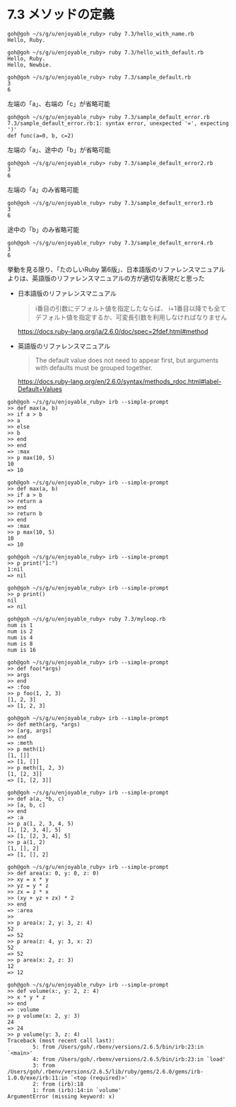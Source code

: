 # 7.3 メソッドの定義

```
goh@goh ~/s/g/u/enjoyable_ruby> ruby 7.3/hello_with_name.rb
Hello, Ruby.
```

```
goh@goh ~/s/g/u/enjoyable_ruby> ruby 7.3/hello_with_default.rb
Hello, Ruby.
Hello, Newbie.
```

```
goh@goh ~/s/g/u/enjoyable_ruby> ruby 7.3/sample_default.rb
3
6
```

左端の「a」、右端の「c」が省略可能

```
goh@goh ~/s/g/u/enjoyable_ruby> ruby 7.3/sample_default_error.rb
7.3/sample_default_error.rb:1: syntax error, unexpected '=', expecting ')'
def func(a=0, b, c=2)
```

左端の「a」、途中の「b」が省略可能

```
goh@goh ~/s/g/u/enjoyable_ruby> ruby 7.3/sample_default_error2.rb
3
6
```

左端の「a」のみ省略可能

```
goh@goh ~/s/g/u/enjoyable_ruby> ruby 7.3/sample_default_error3.rb
3
6
```

途中の「b」のみ省略可能

```
goh@goh ~/s/g/u/enjoyable_ruby> ruby 7.3/sample_default_error4.rb
3
6
```

挙動を見る限り、「たのしいRuby 第6版」、日本語版のリファレンスマニュアルよりは、英語版のリファレンスマニュアルの方が適切な表現だと思った

- 日本語版のリファレンスマニュアル  
    > i番目の引数にデフォルト値を指定したならば、 i+1番目以降でも全てデフォルト値を指定するか、可変長引数を利用しなければなりません

    https://docs.ruby-lang.org/ja/2.6.0/doc/spec=2fdef.html#method

- 英語版のリファレンスマニュアル  
    > The default value does not need to appear first, but arguments with defaults must be grouped together.

    https://docs.ruby-lang.org/en/2.6.0/syntax/methods_rdoc.html#label-Default+Values

```
goh@goh ~/s/g/u/enjoyable_ruby> irb --simple-prompt
>> def max(a, b)
>> if a > b
>> a
>> else
>> b
>> end
>> end
=> :max
>> p max(10, 5)
10
=> 10
```

```
goh@goh ~/s/g/u/enjoyable_ruby> irb --simple-prompt
>> def max(a, b)
>> if a > b
>> return a
>> end
>> return b
>> end
=> :max
>> p max(10, 5)
10
=> 10
```

```
goh@goh ~/s/g/u/enjoyable_ruby> irb --simple-prompt
>> p print("1:")
1:nil
=> nil
```

```
goh@goh ~/s/g/u/enjoyable_ruby> irb --simple-prompt
>> p print()
nil
=> nil
```

```
goh@goh ~/s/g/u/enjoyable_ruby> ruby 7.3/myloop.rb
num is 1
num is 2
num is 4
num is 8
num is 16
```

```
goh@goh ~/s/g/u/enjoyable_ruby> irb --simple-prompt
>> def foo(*args)
>> args
>> end
=> :foo
>> p foo(1, 2, 3)
[1, 2, 3]
=> [1, 2, 3]
```

```
goh@goh ~/s/g/u/enjoyable_ruby> irb --simple-prompt
>> def meth(arg, *args)
>> [arg, args]
>> end
=> :meth
>> p meth(1)
[1, []]
=> [1, []]
>> p meth(1, 2, 3)
[1, [2, 3]]
=> [1, [2, 3]]
```

```
goh@goh ~/s/g/u/enjoyable_ruby> irb --simple-prompt
>> def a(a, *b, c)
>> [a, b, c]
>> end
=> :a
>> p a(1, 2, 3, 4, 5)
[1, [2, 3, 4], 5]
=> [1, [2, 3, 4], 5]
>> p a(1, 2)
[1, [], 2]
=> [1, [], 2]
```

```
goh@goh ~/s/g/u/enjoyable_ruby> irb --simple-prompt
>> def area(x: 0, y: 0, z: 0)
>> xy = x * y
>> yz = y * z
>> zx = z * x
>> (xy + yz + zx) * 2
>> end
=> :area
>> 
>> p area(x: 2, y: 3, z: 4)
52
=> 52
>> p area(z: 4, y: 3, x: 2)
52
=> 52
>> p area(x: 2, z: 3)
12
=> 12
```

```
goh@goh ~/s/g/u/enjoyable_ruby> irb --simple-prompt
>> def volume(x:, y: 2, z: 4)
>> x * y * z
>> end
=> :volume
>> p volume(x: 2, y: 3)
24
=> 24
>> p volume(y: 3, z: 4)
Traceback (most recent call last):
        5: from /Users/goh/.rbenv/versions/2.6.5/bin/irb:23:in `<main>'
        4: from /Users/goh/.rbenv/versions/2.6.5/bin/irb:23:in `load'
        3: from /Users/goh/.rbenv/versions/2.6.5/lib/ruby/gems/2.6.0/gems/irb-1.0.0/exe/irb:11:in `<top (required)>'
        2: from (irb):18
        1: from (irb):14:in `volume'
ArgumentError (missing keyword: x)
```

